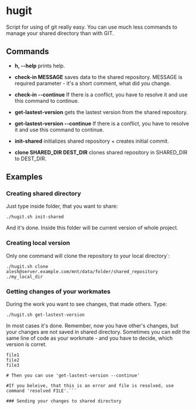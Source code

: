 hugit
=====
Script for using of git really easy. You can use much less commands to manage your shared directory than with GIT.

## Commands
* **h, --help** prints help.
* **check-in MESSAGE** saves data to the shared repository. MESSAGE is required parameter - it's a short comment, what did you change.
* **check-in --continue** If there is a conflict, you have to resolve it and use this command to continue.

* **get-lastest-version** gets the lastest version from the shared repository.
* **get-lastest-version --continue** If there is a conflict, you have to resolve it and use this command to continue.

* **init-shared** initializes shared repository + creates initial commit.
* **clone SHARED_DIR DEST_DIR** clones shared repository in SHARED_DIR to DEST_DIR.
 
## Examples
### Creating shared directory
Just type inside folder, that you want to share:

```./hugit.sh init-shared```

And it's done. Inside this folder will be current version of whole project.

### Creating local version
Only one command will clone the repository to your local directory`:

```./hugit.sh clone alesh@server.example.com/mnt/data/folder/shared_repository ./my_local_dir```

### Getting changes of your workmates
During the work you want to see changes, that made others. Type:

```./hugit.sh get-lastest-version```

In most cases it's done. Remember, now you have other's changes, but your changes are not saved in shared directory.
Sometimes you can edit the same line of code as your workmate - and you have to decide, which version is corret.

```# You have to resolve conflict in these files:
file1
file2
file3

# Then you can use 'get-lastest-version --continue'

#If you beleive, that this is an error and file is resolved, use command 'resolved FILE'.```

### Sending your changes to shared directory

